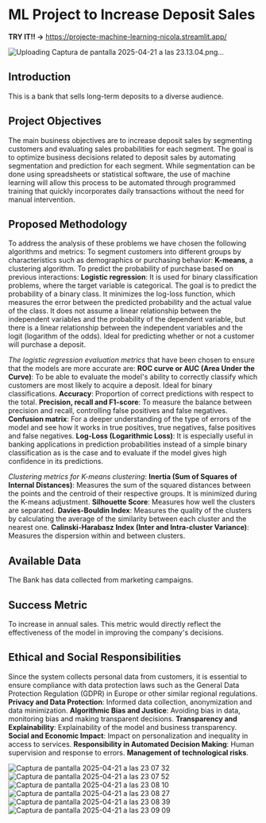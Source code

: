 # ML Project to Increase Deposit Sales

**TRY IT!! ->** https://projecte-machine-learning-nicola.streamlit.app/

![Uploading Captura de pantalla 2025-04-21 a las 23.13.04.png…]()

## Introduction
This is a bank that sells long-term deposits to a diverse audience.

## Project Objectives
The main business objectives are to increase deposit sales by segmenting customers and evaluating sales probabilities for each segment.
The goal is to optimize business decisions related to deposit sales by automating segmentation and prediction for each segment.
While segmentation can be done using spreadsheets or statistical software, the use of machine learning will allow this process to be automated through programmed training that quickly incorporates daily transactions without the need for manual intervention.

## Proposed Methodology
To address the analysis of these problems we have chosen the following algorithms and metrics: To segment customers into different groups by characteristics such as demographics or purchasing behavior: **K-means**, a clustering algorithm. To predict the probability of purchase based on previous interactions: **Logistic regression**: It is used for binary classification problems, where the target variable is categorical. The goal is to predict the probability of a binary class. It minimizes the log-loss function, which measures the error between the predicted probability and the actual value of the class. It does not assume a linear relationship between the independent variables and the probability of the dependent variable, but there is a linear relationship between the independent variables and the logit (logarithm of the odds). Ideal for predicting whether or not a customer will purchase a deposit.

*The logistic regression evaluation metrics* that have been chosen to ensure that the models are more accurate are: **ROC curve or AUC (Area Under the Curve)**: To be able to evaluate the model's ability to correctly classify which customers are most likely to acquire a deposit. Ideal for binary classifications. **Accuracy**: Proportion of correct predictions with respect to the total. **Precision, recall and F1-score**: To measure the balance between precision and recall, controlling false positives and false negatives. **Confusion matrix**: For a deeper understanding of the type of errors of the model and see how it works in true positives, true negatives, false positives and false negatives. **Log-Loss (Logarithmic Loss)**: It is especially useful in banking applications in prediction probabilities instead of a simple binary classification as is the case and to evaluate if the model gives high confidence in its predictions.

*Clustering metrics for K-means clustering*: **Inertia (Sum of Squares of Internal Distances)**: Measures the sum of the squared distances between the points and the centroid of their respective groups. It is minimized during the K-means adjustment. **Silhouette Score**: Measures how well the clusters are separated. **Davies-Bouldin Index**: Measures the quality of the clusters by calculating the average of the similarity between each cluster and the nearest one. **Calinski-Harabasz Index (Inter and Intra-cluster Variance)**: Measures the dispersion within and between clusters.

## Available Data
The Bank has data collected from marketing campaigns.

## Success Metric
To increase in annual sales. This metric would directly reflect the effectiveness of the model in improving the company's decisions.

## Ethical and Social Responsibilities
Since the system collects personal data from customers, it is essential to ensure compliance with data protection laws such as the General Data Protection Regulation (GDPR) in Europe or other similar regional regulations. **Privacy and Data Protection**: Informed data collection, anonymization and data minimization. **Algorithmic Bias and Justice**: Avoiding bias in data, monitoring bias and making transparent decisions. **Transparency and Explainability**: Explainability of the model and business transparency. **Social and Economic Impact**: Impact on personalization and inequality in access to services. **Responsibility in Automated Decision Making**: Human supervision and response to errors. **Management of technological risks**.

![Captura de pantalla 2025-04-21 a las 23 07 32](https://github.com/user-attachments/assets/7e80c56f-ba7c-45e5-ac4c-5e843fed0ee8)
![Captura de pantalla 2025-04-21 a las 23 07 52](https://github.com/user-attachments/assets/b88089b2-6acb-4678-8ea2-8fd1e960a65a)
![Captura de pantalla 2025-04-21 a las 23 08 10](https://github.com/user-attachments/assets/7684274e-7a4d-45c7-9dc2-069cd94adb44)
![Captura de pantalla 2025-04-21 a las 23 08 27](https://github.com/user-attachments/assets/87326f40-2884-4b79-aa6c-5321fc374f0c)
![Captura de pantalla 2025-04-21 a las 23 08 39](https://github.com/user-attachments/assets/7125452d-d21c-4e90-bb18-501d8d51f145)
![Captura de pantalla 2025-04-21 a las 23 09 09](https://github.com/user-attachments/assets/e8788509-895e-4763-a3df-214231b6f9e7)
